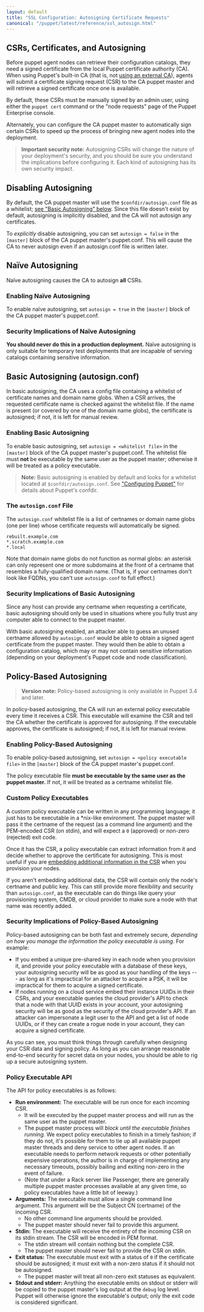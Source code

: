 ```yaml
---
layout: default
title: "SSL Configuration: Autosigning Certificate Requests"
canonical: "/puppet/latest/reference/ssl_autosign.html"
---
```


[external_ca]: ./config_ssl_external_ca.html
[csr_attributes]: ./ssl_attributes_extensions.html


CSRs, Certificates, and Autosigning
-----

Before puppet agent nodes can retrieve their configuration catalogs, they need a signed certificate from the local Puppet certificate authority (CA). When using Puppet's built-in CA (that is, not [using an external CA][external_ca]), agents will submit a certificate signing request (CSR) to the CA puppet master and will retrieve a signed certificate once one is available.

By default, these CSRs must be manually signed by an admin user, using either the `puppet cert` command or the "node requests" page of the Puppet Enterprise console.

Alternately, you can configure the CA puppet master to automatically sign certain CSRs to speed up the process of bringing new agent nodes into the deployment.


> **Important security note:** Autosigning CSRs will change the nature of your deployment's security, and you should be sure you understand the implications before configuring it. Each kind of autosigning has its own security impact.


Disabling Autosigning
-----

By default, the CA puppet master will use the `$confdir/autosign.conf` file as a whitelist; [see "Basic Autosigning" below][inpage_basic]. Since this file doesn't exist by default, autosigning is implicitly disabled, and the CA will not autosign any certificates.

To _explicitly_ disable autosigning, you can set `autosign = false` in the `[master]` block of the CA puppet master's puppet.conf. This will cause the CA to never autosign even if an autosign.conf file is written later.

Naïve Autosigning
-----

Naïve autosigning causes the CA to autosign **all** CSRs.

### Enabling Naïve Autosigning

To enable naïve autosigning, set `autosign = true` in the `[master]` block of the CA puppet master's puppet.conf.

### Security Implications of Naïve Autosigning

**You should never do this in a production deployment.** Naïve autosigning is only suitable for temporary test deployments that are incapable of serving catalogs containing sensitive information.

Basic Autosigning (autosign.conf)
-----

[inpage_basic]: #basic-autosigning-autosignconf

In basic autosigning, the CA uses a config file containing a whitelist of certificate names and domain name globs. When a CSR arrives, the requested certificate name is checked against the whitelist file. If the name is present (or covered by one of the domain name globs), the certificate is autosigned; if not, it is left for manual review.

### Enabling Basic Autosigning

To enable basic autosigning, set `autosign = <whitelist file>` in the `[master]` block of the CA puppet master's puppet.conf. The whitelist file must **not** be executable by the same user as the puppet master; otherwise it will be treated as a policy executable.

> **Note:** Basic autosigning is enabled by default and looks for a whitelist located at `$confdir/autosign.conf`. See ["Configuring Puppet"](/guides/configuring.html) for details about Puppet's confdir.

### The `autosign.conf` File

The `autosign.conf` whitelist file is a list of certnames or domain name globs (one per line) whose certificate requests will automatically be signed.

    rebuilt.example.com
    *.scratch.example.com
    *.local

Note that domain name globs do not function as normal globs: an asterisk can only represent one or more subdomains at the front of a certname that resembles a fully-qualified domain name. (That is, if your certnames don't look like FQDNs, you can't use `autosign.conf` to full effect.)

### Security Implications of Basic Autosigning

Since any host can provide any certname when requesting a certificate, basic autosigning should only be used in situations where you fully trust any computer able to connect to the puppet master.

With basic autosigning enabled, an attacker able to guess an unused certname allowed by `autosign.conf` would be able to obtain a signed agent certificate from the puppet master. They would then be able to obtain a configuration catalog, which may or may not contain sensitive information (depending on your deployment's Puppet code and node classification).


Policy-Based Autosigning
-----

> **Version note:** Policy-based autosigning is only available in Puppet 3.4 and later.

In policy-based autosigning, the CA will run an external policy executable every time it receives a CSR. This executable will examine the CSR and tell the CA whether the certificate is approved for autosigning. If the executable approves, the certificate is autosigned; if not, it is left for manual review.

### Enabling Policy-Based Autosigning

To enable policy-based autosigning, set `autosign = <policy executable file>` in the `[master]` block of the CA puppet master's puppet.conf.

The policy executable file **must be executable by the same user as the puppet master.** If not, it will be treated as a certname whitelist file.

### Custom Policy Executables

A custom policy executable can be written in any programming language; it just has to be executable in a \*nix-like environment. The puppet master will pass it the certname of the request (as a command line argument) and the PEM-encoded CSR (on stdin), and will expect a `0` (approved) or non-zero (rejected) exit code.

Once it has the CSR, a policy executable can extract information from it and decide whether to approve the certificate for autosigning. This is most useful if you are [embedding additional information in the CSR][csr_attributes] when you provision your nodes.

If you aren't embedding additional data, the CSR will contain only the node's certname and public key. This can still provide more flexibility and security than `autosign.conf`, as the executable can do things like query your provisioning system, CMDB, or cloud provider to make sure a node with that name was recently added.

### Security Implications of Policy-Based Autosigning

Policy-based autosigning can be both fast and extremely secure, _depending on how you manage the information the policy executable is using._ For example:

* If you embed a unique pre-shared key in each node when you provision it, and provide your policy executable with a database of these keys, your autosigning security will be as good as your handling of the keys --- as long as it's impractical for an attacker to acquire a PSK, it will be impractical for them to acquire a signed certificate.
* If nodes running on a cloud service embed their instance UUIDs in their CSRs, and your executable queries the cloud provider's API to check that a node with that UUID exists in your account, your autosigning security will be as good as the security of the cloud provider's API. If an attacker can impersonate a legit user to the API and get a list of node UUIDs, or if they can create a rogue node in your account, they can acquire a signed certificate.

As you can see, you must think things through carefully when designing your CSR data and signing policy. As long as you can arrange reasonable end-to-end security for secret data on your nodes, you should be able to rig up a secure autosigning system.


### Policy Executable API

The API for policy executables is as follows:

* **Run environment:** The executable will be run once for each incoming CSR.
    * It will be executed by the puppet master process and will run as the same user as the puppet master.
    * The puppet master process will _block until the executable finishes running._ We expect policy executables to finish in a timely fashion; if they do not, it's possible for them to tie up all available puppet master threads and deny service to other agent nodes. If an executable needs to perform network requests or other potentially expensive operations, the author is in charge of implementing any necessary timeouts, possibly bailing and exiting non-zero in the event of failure.
    * (Note that under a Rack server like Passenger, there are generally multiple puppet master processes available at any given time, so policy executables have a little bit of leeway.)
* **Arguments:** The executable must allow a single command line argument. This argument will be the Subject CN (certname) of the incoming CSR.
    * No other command line arguments should be provided.
    * The puppet master should never fail to provide this argument.
* **Stdin:** The executable will receive the entirety of the incoming CSR on its stdin stream. The CSR will be encoded in PEM format.
    * The stdin stream will contain nothing but the complete CSR.
    * The puppet master should never fail to provide the CSR on stdin.
* **Exit status:** The executable must exit with a status of `0` if the certificate should be autosigned; it must exit with a non-zero status if it should not be autosigned.
    * The puppet master will treat all non-zero exit statuses as equivalent.
* **Stdout and stderr:** Anything the executable emits on stdout or stderr will be copied to the puppet master's log output at the `debug` log level. Puppet will otherwise ignore the executable's output; only the exit code is considered significant.

